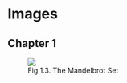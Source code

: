# Images

## Chapter 1

<figure id="mandelbrot-histogram">
    <img src="{{ "/assets/images/mandelbrot-histogram.png" | relative_url }}">
    <figcaption>Fig 1.3. The Mandelbrot Set</figcaption>
</figure>

